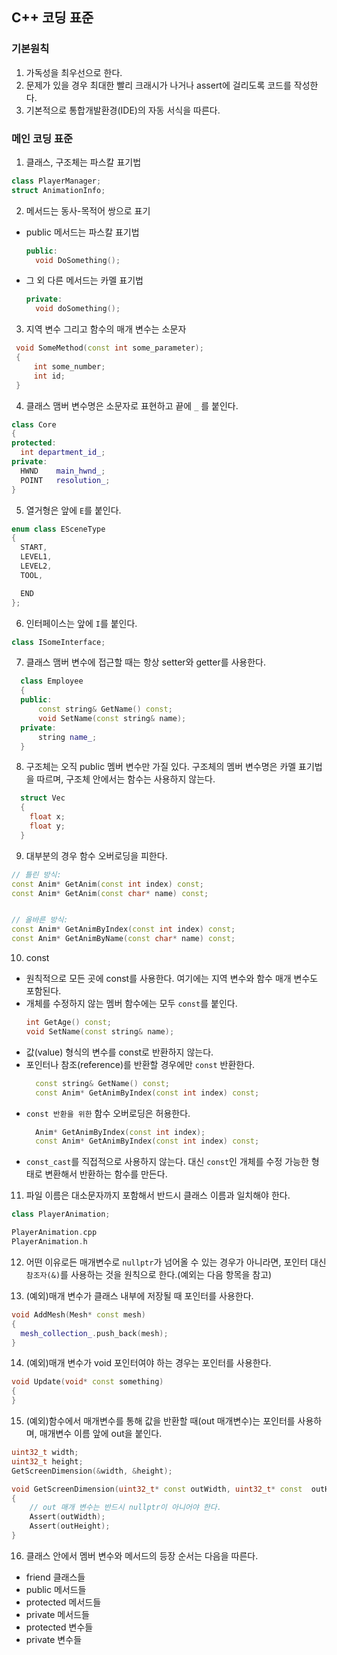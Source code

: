 ## C++ 코딩 표준

### 기본원칙
1. 가독성을 최우선으로 한다.
2. 문제가 있을 경우 최대한 빨리 크래시가 나거나 assert에 걸리도록 코드를 작성한다.
3. 기본적으로 통합개발환경(IDE)의 자동 서식을 따른다.

### 메인 코딩 표준
1. 클래스, 구조체는 파스칼 표기법
  ```C++
  class PlayerManager;
  struct AnimationInfo;
  ```

2. 메서드는 동사-목적어 쌍으로 표기 
  - public 메서드는 파스칼 표기법
    ```C++
    public:
      void DoSomething();
    ```
 - 그 외 다른 메서드는 카멜 표기법
    ```C++
    private:
      void doSomething();
    ```

3. 지역 변수 그리고 함수의 매개 변수는 소문자
  ```C++
   void SomeMethod(const int some_parameter);
   {
       int some_number;
       int id;
   }
  ```

4. 클래스 맴버 변수명은 소문자로 표현하고 끝에 `_` 를 붙인다.
  ```C++
  class Core
  {
  protected:
    int department_id_;
  private:
    HWND	main_hwnd_;
    POINT	resolution_;
  }
  ```

5. 열거형은 앞에 `E`를 붙인다.
 ```C++
 enum class ESceneType
 {
   START,
   LEVEL1,
   LEVEL2,
   TOOL,

   END
 };
 ```

6. 인터페이스는 앞에 `I`를 붙인다.
 ```C++
 class ISomeInterface;
 ```

7. 클래스 맴버 변수에 접근할 때는 항상 setter와 getter를 사용한다.
```C++
  class Employee
  {
  public:
      const string& GetName() const;
      void SetName(const string& name);
  private:
      string name_;
  }
```

8. 구조체는 오직 public 멤버 변수만 가질 있다. 구조체의 멤버 변수명은 카멜 표기법을 따르며, 구조체 안에서는 함수는 사용하지 않는다.
```C++
  struct Vec
  {
    float x;
    float y;
  }
```

9. 대부분의 경우 함수 오버로딩을 피한다.
```C++
// 틀린 방식:
const Anim* GetAnim(const int index) const;
const Anim* GetAnim(const char* name) const;


// 올바른 방식:
const Anim* GetAnimByIndex(const int index) const;
const Anim* GetAnimByName(const char* name) const;
```

10. const
  - 원칙적으로 모든 곳에 const를 사용한다. 여기에는 지역 변수와 함수 매개 변수도 포함된다.
  - 개체를 수정하지 않는 멤버 함수에는 모두 `const`를 붙인다.
    ```C++
    int GetAge() const;
    void SetName(const string& name);
    ```
  - 값(value)  형식의 변수를 const로 반환하지 않는다.
  - 포인터나 참조(reference)를 반환할 경우에만 `const` 반환한다.
    ```C++
      const string& GetName() const;
      const Anim* GetAnimByIndex(const int index) const;
    ```
  - `const 반환을 위한` 함수 오버로딩은 허용한다.
    ```C++
      Anim* GetAnimByIndex(const int index);
      const Anim* GetAnimByIndex(const int index) const;
    ```
  - `const_cast`를 직접적으로 사용하지 않는다. 대신 `const`인 개체를 수정 가능한 형태로 변환해서 반환하는 함수를 만든다.

11. 파일 이름은 대소문자까지 포함해서 반드시 클래스 이름과 일치해야 한다.
```C++
class PlayerAnimation;

PlayerAnimation.cpp
PlayerAnimation.h
```
12. 어떤 이유로든 매개변수로 `nullptr`가 넘어올 수 있는 경우가 아니라면, 포인터 대신 `참조자(&)`를 사용하는 것을 원칙으로 한다.(예외는 다음 항목을 참고)

13. (예외)매개 변수가 클래스 내부에 저장될 때 포인터를 사용한다.
```C++
void AddMesh(Mesh* const mesh)
{
  mesh_collection_.push_back(mesh);
}
```

14. (예외)매개 변수가 void 포인터여야 하는 경우는 포인터를 사용한다.
```C++
void Update(void* const something)
{
}
```

15. (예외)함수에서 매개변수를 통해 값을 반환할 때(out 매개변수)는 포인터를 사용하며, 매개변수 이름 앞에 out을 붙인다.
```C++
uint32_t width;
uint32_t height;
GetScreenDimension(&width, &height);

void GetScreenDimension(uint32_t* const outWidth, uint32_t* const  outHeight)
{
    // out 매개 변수는 반드시 nullptr이 아니어야 한다.
    Assert(outWidth);
    Assert(outHeight);
}
```

16. 클래스 안에서 멤버 변수와 메서드의 등장 순서는 다음을 따른다.
- friend 클래스들
- public 메서드들
- protected 메서드들
- private 메서드들
- protected 변수들
- private 변수들













